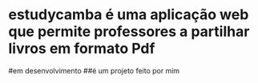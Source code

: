
# estudycamba é uma aplicação web que permite professores a partilhar livros em formato Pdf 
#em desenvolvimento
##é um projeto feito por mim
